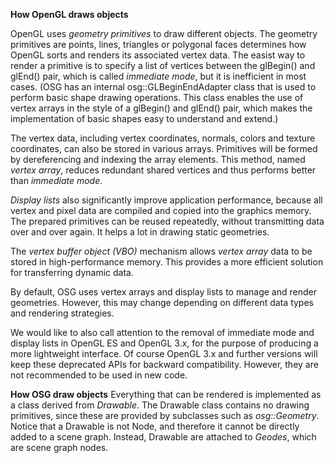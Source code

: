 **How OpenGL draws objects**

OpenGL uses *geometry primitives* to draw different objects. The geometry primitives are points, lines,
triangles or polygonal faces determines how OpenGL sorts and renders its associated vertex data. The
easist way to render a primitive is to specify a list of vertices between the glBegin() and glEnd()
pair, which is called *immediate mode*, but it is inefficient in most cases. (OSG has an internal 
osg::GLBeginEndAdapter class that is used to perform basic shape drawing operations. This class 
enables the use of vertex arrays in the style of a glBegin() and glEnd() pair, which makes the 
implementation of basic shapes easy to understand and extend.)

The vertex data, including vertex coordinates, normals, colors and texture coordinates, can also be
stored in various arrays. Primitives will be formed by dereferencing and indexing the array elements.
This method, named *vertex array*, reduces redundant shared vertices and thus performs better than
*immediate mode*.

*Display lists* also significantly improve application performance, because all vertex and pixel data
are compiled and copied into the graphics memory. The prepared primitives can be reused repeatedly,
without transmitting data over and over again. It helps a lot in drawing static geometries.

The *vertex buffer object (VBO)* mechanism allows *vertex array* data to be stored in high-performance
memory. This provides a more efficient solution for transferring dynamic data.

By default, OSG uses vertex arrays and display lists to manage and render geometries. However, this 
may change depending on different data types and rendering strategies.

We would like to also call attention to the removal of immediate mode and display lists in OpenGL ES 
and OpenGL 3.x, for the purpose of producing a more lightweight interface. Of course OpenGL 3.x and 
further versions will keep these deprecated APIs for backward compatibility. However, they are not 
recommended to be used in new code.

**How OSG draw objects**
Everything that can be rendered is implemented as a class derived from *Drawable*. The Drawable class
contains no drawing primitives, since these are provided by subclasses such as *osg::Geometry*. Notice
that a Drawable is not Node, and therefore it cannot be directly added to a scene graph. Instead, Drawable
are attached to *Geodes*, which are scene graph nodes.
